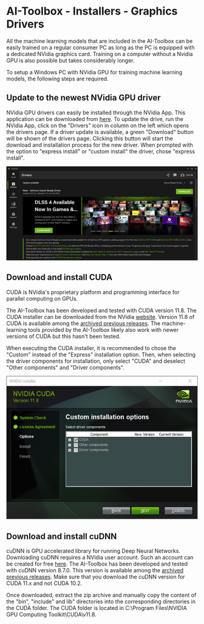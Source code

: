 # AI-Toolbox - Installers - Graphics Drivers

All the machine learning models that are included in the AI-Toolbox can be easily trained on a regular consumer PC as long as the PC is equipped with a dedicated NVidia graphics card. Training on a computer without a Nvidia GPU is also possible but takes considerably longer. 

To setup a Windows PC with NVidia GPU for training machine learning models, the following steps are required.

## Update to the newest NVidia GPU driver

NVidia GPU drivers can easily be installed through the NVidia App. This application can be downloaded from [here](https://www.nvidia.com/en-us/software/nvidia-app/). To update the drive, run the NVidia App, click on the "Drivers" icon in column on the left which opens the drivers page. If a driver update is available, a green "Download" button will be shown of the drivers page. Clicking this button will start the download and installation process for the new driver. When prompted with the option to "express install" or "custom install" the driver, chose "express install".

![Nvidia_App](docs_media\Nvidia_App.png)

## Download and install CUDA

CUDA is NVidia's proprietary platform and programming interface for parallel computing  on GPUs. 

The AI-Toolbox has been developed and tested with CUDA version 11.8. The CUDA installer can be downloaded from the NVidia [website](https://developer.nvidia.com/cuda-downloads). Version 11.8 of CUDA is available among the [archived previous releases](https://developer.nvidia.com/cuda-11-8-0-download-archive). The machine-learning tools provided by the AI-Toolbox likely also work with newer versions of CUDA but this hasn't been tested.

When executing the CUDA installer, it is recommended to chose the "Custom" instead of the "Express" installation option. Then, when selecting the driver components for installation, only select "CUDA" and deselect "Other components" and "Driver components".

![CUDA_installer](docs_media\CUDA_installer.png)

## Download and install cuDNN

cuDNN is GPU accelerated library for running Deep Neural Networks. Downloading cuDNN requires a NVidia user account.  Such an account can be created for free [here](https://nvidia.custhelp.com/app/utils/create_account). The AI-Toolbox has been developed and tested with cuDNN version 8.7.0. This version is available among the [archived previous releases](https://developer.nvidia.com/rdp/cudnn-archive). Make sure that you download the cuDNN version for CUDA 11.x and not CUDA 10.2. 

Once downloaded, extract the zip archive and manually copy the content of the "bin", "include" and lib" directories into the corresponding directories in the CUDA folder. The CUDA folder is located in C:\Program Files\NVIDIA GPU Computing Toolkit\CUDA\v11.8. 
